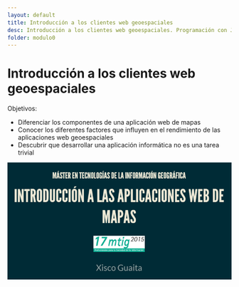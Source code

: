 ```yaml
---
layout: default
title: Introducción a los clientes web geoespaciales
desc: Introducción a los clientes web geoespaciales. Programación con Javascript - Máster en tecnologías de la información geográfica (MTIG 17). UAB
folder: modulo0
---
```


# Introducción a los clientes web geoespaciales
Objetivos: 
 
  + Diferenciar los componentes de una aplicación web de mapas  
  + Conocer los diferentes factores que influyen en el rendimiento de las aplicaciones web geoespaciales  
  + Descubrir que desarrollar una aplicación informática no es una tarea trivial  

<a href="presentation/index.html" target="_blank"><img src="images/presentacion.png"></a>
